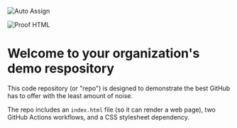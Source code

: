 ![Auto Assign](https://github.com/Gating-A-Strong-AI-Company/demo-repository/actions/workflows/auto-assign.yml/badge.svg)

![Proof HTML](https://github.com/Gating-A-Strong-AI-Company/demo-repository/actions/workflows/proof-html.yml/badge.svg)

# Welcome to your organization's demo respository
This code repository (or "repo") is designed to demonstrate the best GitHub has to offer with the least amount of noise.

The repo includes an `index.html` file (so it can render a web page), two GitHub Actions workflows, and a CSS stylesheet dependency.
